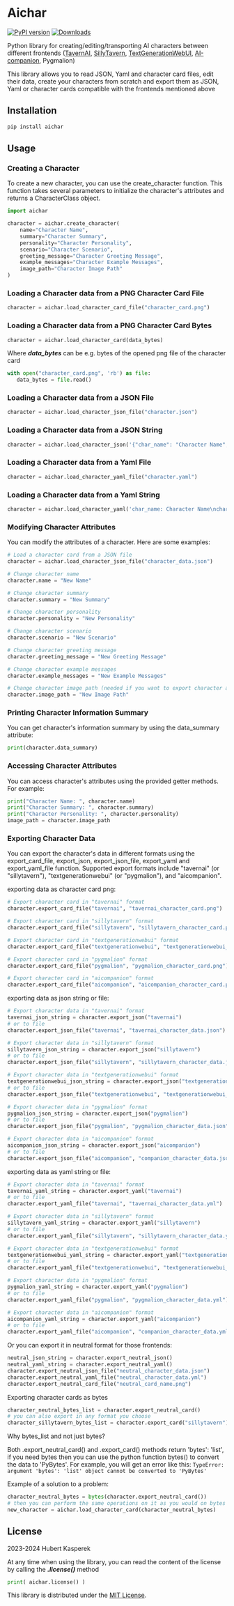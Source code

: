 # Aichar
[![PyPI version](https://badge.fury.io/py/aichar.svg)](https://badge.fury.io/py/aichar)
[![Downloads](https://img.shields.io/pypi/dm/aichar.svg)]()

Python library for creating/editing/transporting AI characters between different frontends ([TavernAI](https://github.com/TavernAI/TavernAI), [SillyTavern](https://github.com/SillyTavern/SillyTavern), [TextGenerationWebUI](https://github.com/oobabooga/text-generation-webui), [AI-companion](https://github.com/Hukasx0/ai-companion), Pygmalion) 

This library allows you to read JSON, Yaml and character card files, edit their data, create your characters from scratch and export them as JSON, Yaml or character cards compatible with the frontends mentioned above
## Installation
```py
pip install aichar
```

## Usage
### Creating a Character
To create a new character, you can use the create_character function. This function takes several parameters to initialize the character's attributes and returns a CharacterClass object.
```py
import aichar

character = aichar.create_character(
    name="Character Name",
    summary="Character Summary",
    personality="Character Personality",
    scenario="Character Scenario",
    greeting_message="Character Greeting Message",
    example_messages="Character Example Messages",
    image_path="Character Image Path"
)
```

### Loading a Character data from a PNG Character Card File
```py
character = aichar.load_character_card_file("character_card.png")
```

### Loading a Character data from a PNG Character Card Bytes
```py
character = aichar.load_character_card(data_bytes)
```

Where ***data_bytes*** can be e.g. bytes of the opened png file of the character card
```py
with open("character_card.png", 'rb') as file:
   data_bytes = file.read()
```

### Loading a Character data from a JSON File
```py
character = aichar.load_character_json_file("character.json")
```

### Loading a Character data from a JSON String
```py
character = aichar.load_character_json('{"char_name": "Character Name", "char_persona": "Character Personality", "world_scenario": "Character Scenario", "char_greeting": "Character Greeting Message", "example_dialogue": "Character Example Messages", "name": "Character Name", "description": "Character Summary", "personality": "Character Personality", "scenario": "Character Scenario", "first_mes": "Character Greeting Message", "mes_example": "Character Example Messages"}')
```

### Loading a Character data from a Yaml File
```py
character = aichar.load_character_yaml_file("character.yaml")
```

### Loading a Character data from a Yaml String
```py
character = aichar.load_character_yaml('char_name: Character Name\nchar_persona: Character Personality\nworld_scenario: Character Scenario\nchar_greeting: Character Greeting Message\nexample_dialogue: Character Example Messages\nname: Character Name\ndescription: Character Summary\npersonality: Character Personality\nscenario: Character Scenario\nfirst_mes: Character Greeting Message\nmes_example: Character Example Messages\nmetadata:\n  version: 1\n  created: 1696945481977\n  modified: 1696945481977\n  source: null\n  tool:\n    name: aichar Python library\n    version: 0.5.0\n    url: https://github.com/Hukasx0/aichar\n')
```

### Modifying Character Attributes
You can modify the attributes of a character. Here are some examples:
```py
# Load a character card from a JSON file
character = aichar.load_character_json_file("character_data.json")

# Change character name
character.name = "New Name"

# Change character summary
character.summary = "New Summary"

# Change character personality
character.personality = "New Personality"

# Change character scenario
character.scenario = "New Scenario"

# Change character greeting message
character.greeting_message = "New Greeting Message"

# Change character example messages
character.example_messages = "New Example Messages"

# Change character image path (needed if you want to export character as character png card)
character.image_path = "New Image Path"
```

### Printing Character Information Summary
You can get character's information summary by using the data_summary attribute:
```py
print(character.data_summary)
```

### Accessing Character Attributes
You can access character's attributes using the provided getter methods. For example:
```py
print("Character Name: ", character.name)
print("Character Summary: ", character.summary)
print("Character Personality: ", character.personality)
image_path = character.image_path
```

### Exporting Character Data
You can export the character's data in different formats using the export_card_file, export_json, export_json_file, export_yaml and export_yaml_file function. Supported export formats include "tavernai" (or "sillytavern"), "textgenerationwebui" (or "pygmalion"), and "aicompanion". 

exporting data as character card png:
```py
# Export character card in "tavernai" format
character.export_card_file("tavernai", "tavernai_character_card.png")

# Export character card in "sillytavern" format
character.export_card_file("sillytavern", "sillytavern_character_card.png")

# Export character card in "textgenerationwebui" format
character.export_card_file("textgenerationwebui", "textgenerationwebui_character_card.png")

# Export character card in "pygmalion" format
character.export_card_file("pygmalion", "pygmalion_character_card.png")

# Export character card in "aicompanion" format
character.export_card_file("aicompanion", "aicompanion_character_card.png")
```

exporting data as json string or file:
```py
# Export character data in "tavernai" format
tavernai_json_string = character.export_json("tavernai")
# or to file
character.export_json_file("tavernai", "tavernai_character_data.json")

# Export character data in "sillytavern" format
sillytavern_json_string = character.export_json("sillytavern")
# or to file
character.export_json_file("sillytavern", "sillytavern_character_data.json")

# Export character data in "textgenerationwebui" format
textgenerationwebui_json_string = character.export_json("textgenerationwebui")
# or to file
character.export_json_file("textgenerationwebui", "textgenerationwebui_character_data.json")

# Export character data in "pygmalion" format
pygmalion_json_string = character.export_json("pygmalion")
# or to file
character.export_json_file("pygmalion", "pygmalion_character_data.json")

# Export character data in "aicompanion" format
aicompanion_json_string = character.export_json("aicompanion")
# or to file
character.export_json_file("aicompanion", "companion_character_data.json")
```

exporting data as yaml string or file:
```py
# Export character data in "tavernai" format
tavernai_yaml_string = character.export_yaml("tavernai")
# or to file
character.export_yaml_file("tavernai", "tavernai_character_data.yml")

# Export character data in "sillytavern" format
sillytavern_yaml_string = character.export_yaml("sillytavern")
# or to file
character.export_yaml_file("sillytavern", "sillytavern_character_data.yml")

# Export character data in "textgenerationwebui" format
textgenerationwebui_yaml_string = character.export_yaml("textgenerationwebui")
# or to file
character.export_yaml_file("textgenerationwebui", "textgenerationwebui_character_data.yml")

# Export character data in "pygmalion" format
pygmalion_yaml_string = character.export_yaml("pygmalion")
# or to file
character.export_yaml_file("pygmalion", "pygmalion_character_data.yml")

# Export character data in "aicompanion" format
aicompanion_yaml_string = character.export_yaml("aicompanion")
# or to file
character.export_yaml_file("aicompanion", "companion_character_data.yml")
```

Or you can export it in neutral format for those frontends:
```py
neutral_json_string = character.export_neutral_json()
neutral_yaml_string = character.export_neutral_yaml()
character.export_neutral_json_file("neutral_character_data.json")
character.export_neutral_yaml_file("neutral_character_data.yml")
character.export_neutral_card_file("neutral_card_name.png")
```

Exporting character cards as bytes
```py
character_neutral_bytes_list = character.export_neutral_card()
# you can also export in any format you choose
character_sillytavern_bytes_list = character.export_card("sillytavern")
```
Why bytes_list and not just bytes?

Both .export_neutral_card() and .export_card() methods return 'bytes': 'list', if you need bytes then you can use the python function bytes() to convert the data to 'PyBytes'.
For example, you will get an error like this: 
```TypeError: argument 'bytes': 'list' object cannot be converted to 'PyBytes'```

Example of a solution to a problem:
```py
character_neutral_bytes = bytes(character.export_neutral_card())
# then you can perform the same operations on it as you would on bytes
new_character = aichar.load_character_card(character_neutral_bytes)
```

## License
2023-2024 Hubert Kasperek

At any time when using the library, you can read the content of the license by calling the ***.license()*** method
```py
print( aichar.license() )
```

This library is distributed under the [MIT License](https://github.com/Hukasx0/aichar/blob/main/LICENSE).
